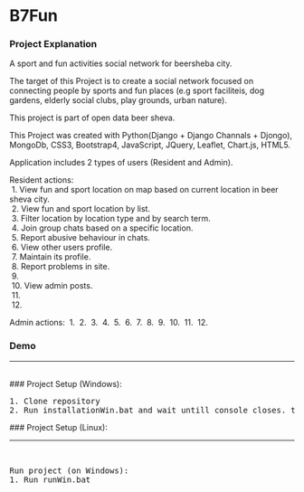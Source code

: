 # B7Fun

### Project Explanation
A sport and fun activities social network for beersheba city.

The target of this Project is to create a social network focused on connecting people by sports and fun places 
(e.g sport faciliteis, dog gardens, elderly social clubs, play grounds, urban nature).

This project is part of open data beer sheva.

This Project was created with Python(Django + Django Channals + Djongo), MongoDb, CSS3, Bootstrap4, JavaScript,
JQuery, Leaflet, Chart.js, HTML5. 

Application includes 2 types of users (Resident and Admin).

Resident actions:
<br/>&nbsp;1. View fun and sport location on map based on current location in beer sheva city.
<br/>&nbsp;2. View fun and sport location by list.
<br/>&nbsp;3. Filter location by location type and by search term.
<br/>&nbsp;4. Join group chats based on a specific location.
<br/>&nbsp;5. Report abusive behaviour in chats.
<br/>&nbsp;6. View other users profile.
<br/>&nbsp;7. Maintain its profile.
<br/>&nbsp;8. Report problems in site.
<br/>&nbsp;9.
<br/>&nbsp;10. View admin posts.
<br/>&nbsp;11.
<br/>&nbsp;12.

Admin actions:
&nbsp;1.
&nbsp;2.
&nbsp;3.
&nbsp;4.
&nbsp;5.
&nbsp;6.
&nbsp;7.
&nbsp;8.
&nbsp;9.
&nbsp;10.
&nbsp;11.
&nbsp;12.


### Demo

<hr/>
<br/>
### Project Setup (Windows):
<pre>
1. Clone repository  
2. Run installationWin.bat and wait untill console closes. then run project  
</pre>
### Project Setup (Linux):

<hr/>
<br/>
<pre>
Run project (on Windows):  
1. Run runWin.bat  
</pre>

